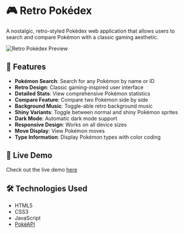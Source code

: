 # 🎮 Retro Pokédex

A nostalgic, retro-styled Pokédex web application that allows users to search and compare Pokémon with a classic gaming aesthetic.

![Retro Pokédex Preview](![image](https://github.com/user-attachments/assets/90b107b8-44c7-41d3-a9e8-c418581b9c0d)
)

## 🌟 Features

- **Pokémon Search**: Search for any Pokémon by name or ID
- **Retro Design**: Classic gaming-inspired user interface
- **Detailed Stats**: View comprehensive Pokémon statistics
- **Compare Feature**: Compare two Pokémon side by side
- **Background Music**: Toggle-able retro background music
- **Shiny Variants**: Toggle between normal and shiny Pokémon sprites
- **Dark Mode**: Automatic dark mode support
- **Responsive Design**: Works on all device sizes
- **Move Display**: View Pokémon moves
- **Type Information**: Display Pokémon types with color coding

## 🚀 Live Demo

Check out the live demo [here](https://lionelapex.github.io/Retro-Pok-dex/)

## 🛠️ Technologies Used

- HTML5
- CSS3
- JavaScript
- [PokéAPI](https://pokeapi.co/)

